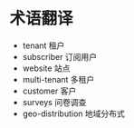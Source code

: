 # 术语翻译

* tenant              租户  
* subscriber          订阅用户  
* website             站点  
* multi-tenant        多租户  
* customer            客户  
* surveys             问卷调查
* geo-distribution    地域分布式

